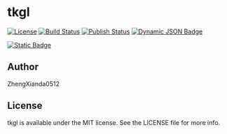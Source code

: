 # tkgl

[![License](http://img.shields.io/:license-MIT-orange.svg)](https://github.com/TKCPlusProjects/tkgl/blob/master/LICENSE)
[![Build Status](https://github.com/TKCPlusProjects/tkgl/actions/workflows/build.yml/badge.svg)](https://github.com/TKCPlusProjects/tkgl/actions/workflows/build.yml)
[![Publish Status](https://github.com/TKCPlusProjects/tkgl/actions/workflows/publish.yml/badge.svg)](https://github.com/TKCPlusProjects/tkgl/actions/workflows/publish.yml)
[![Dynamic JSON Badge](https://img.shields.io/badge/dynamic/json?url=https%3A%2F%2Fraw.githubusercontent.com%2FTKCPlusProjects%2Ftkregistry%2Fmaster%2Fports%2Ftkgl%2Fvcpkg.json&query=version&prefix=v%20&logo=github&logoColor=%23959DA5&label=Release&labelColor=%23444D56&color=%2334D058)
](https://github.com/TKCPlusProjects/tkgl/releases)

[![Static Badge](https://img.shields.io/badge/vcpkg%20registries-tkregistry-passing?style=social&logo=microsoft)](https://github.com/TKCPlusProjects/tkregistry)

## Author

ZhengXianda0512

## License

tkgl is available under the MIT license. See the LICENSE file for more info.
